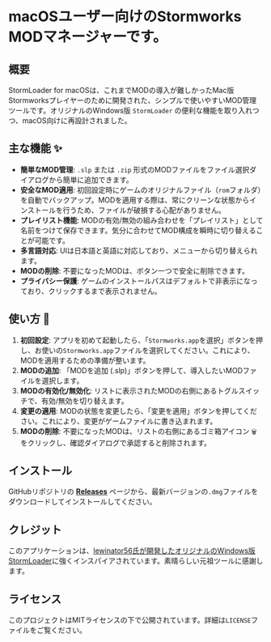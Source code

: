 # macOSユーザー向けのStormworks MODマネージャーです。

## 概要

StormLoader for macOSは、これまでMODの導入が難しかったMac版Stormworksプレイヤーのために開発された、シンプルで使いやすいMOD管理ツールです。オリジナルのWindows版 `StormLoader` の便利な機能を取り入れつつ、macOS向けに再設計されました。

## 主な機能 ✨

  * **簡単なMOD管理**: `.slp` または `.zip` 形式のMODファイルをファイル選択ダイアログから簡単に追加できます。
  * **安全なMOD適用**: 初回設定時にゲームのオリジナルファイル（`rom`フォルダ）を自動でバックアップ。MODを適用する際は、常にクリーンな状態からインストールを行うため、ファイルが破損する心配がありません。
  * **プレイリスト機能**: MODの有効/無効の組み合わせを「プレイリスト」として名前をつけて保存できます。気分に合わせてMOD構成を瞬時に切り替えることが可能です。
  * **多言語対応**: UIは日本語と英語に対応しており、メニューから切り替えられます。
  * **MODの削除**: 不要になったMODは、ボタン一つで安全に削除できます。
  * **プライバシー保護**: ゲームのインストールパスはデフォルトで非表示になっており、クリックするまで表示されません。

## 使い方 🚀

1.  **初回設定**: アプリを初めて起動したら、「`Stormworks.app`を選択」ボタンを押し、お使いの`Stormworks.app`ファイルを選択してください。これにより、MODを適用するための準備が整います。
2.  **MODの追加**: 「MODを追加 (.slp)」ボタンを押して、導入したいMODファイルを選択します。
3.  **MODの有効化/無効化**: リストに表示されたMODの右側にあるトグルスイッチで、有効/無効を切り替えます。
4.  **変更の適用**: MODの状態を変更したら、「変更を適用」ボタンを押してください。これにより、変更がゲームファイルに書き込まれます。
5.  **MODの削除**: 不要になったMODは、リストの右側にあるゴミ箱アイコン `🗑️` をクリックし、確認ダイアログで承認すると削除されます。

## インストール

GitHubリポジトリの **[Releases](https://www.google.com/search?q=https://github.com/HariBote1110/stormloader-for-macos/release)** ページから、最新バージョンの`.dmg`ファイルをダウンロードしてインストールしてください。

## クレジット

このアプリケーションは、[lewinator56氏が開発したオリジナルのWindows版StormLoader](https://github.com/Lewinator56/StormLoader)に強くインスパイアされています。素晴らしい元祖ツールに感謝します。

## ライセンス

このプロジェクトはMITライセンスの下で公開されています。詳細は`LICENSE`ファイルをご覧ください。
